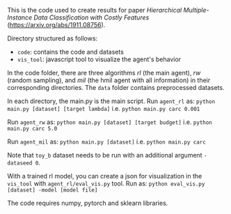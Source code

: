 This is the code used to create results for paper *Hierarchical Multiple-Instance Data Classification with Costly Features* (https://arxiv.org/abs/1911.08756). 

Directory structured as follows:
- `code`: contains the code and datasets
- `vis_tool`: javascript tool to visualize the agent's behavior

In the code folder, there are three algorithms *rl* (the main agent), *rw* (random sampling), and *mil* (the hmil agent with all information) in their corresponding directories. The `data` folder contains preprocessed datasets.

In each directory, the main.py is the main script.
Run `agent_rl` as:
`python main.py [dataset] [target lambda]`
i.e. `python main.py carc 0.001`

Run `agent_rw` as:
`python main.py [dataset] [target budget]`
i.e. `python main.py carc 5.0`

Run `agent_mil` as:
`python main.py [dataset]`
i.e. `python main.py carc`

Note that `toy_b` dataset needs to be run with an additional argument `-dataseed 0`.

With a trained rl model, you can create a json for visualization in the `vis_tool` with `agent_rl/eval_vis.py` tool.
Run as:
`python eval_vis.py [dataset] -model [model file]`

The code requires numpy, pytorch and sklearn libraries.
